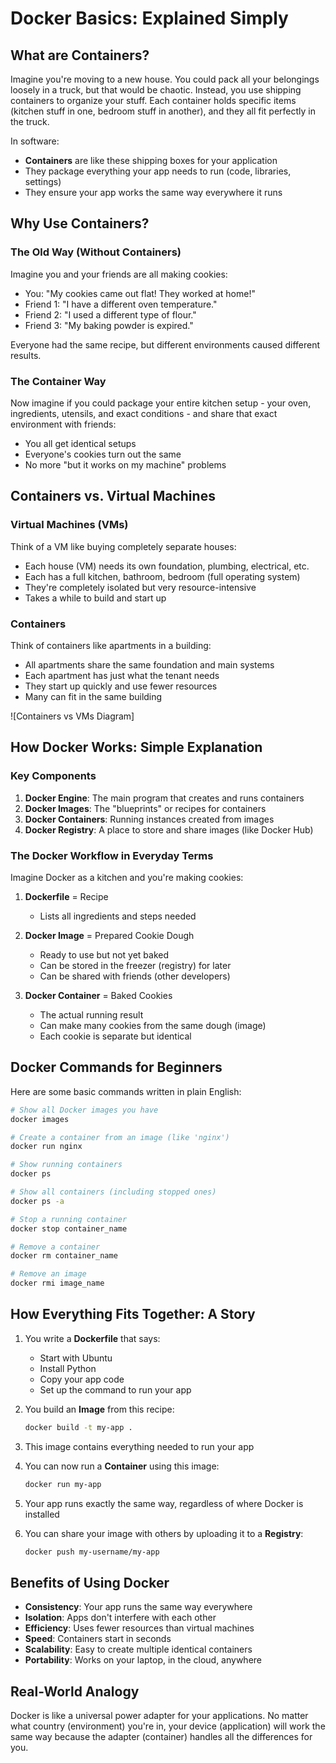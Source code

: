 # Docker Basics: Explained Simply

## What are Containers?

Imagine you're moving to a new house. You could pack all your belongings loosely in a truck, but that would be chaotic. Instead, you use shipping containers to organize your stuff. Each container holds specific items (kitchen stuff in one, bedroom stuff in another), and they all fit perfectly in the truck.

In software:
- **Containers** are like these shipping boxes for your application
- They package everything your app needs to run (code, libraries, settings)
- They ensure your app works the same way everywhere it runs

## Why Use Containers?

### The Old Way (Without Containers)

Imagine you and your friends are all making cookies:
- You: "My cookies came out flat! They worked at home!"
- Friend 1: "I have a different oven temperature."
- Friend 2: "I used a different type of flour."
- Friend 3: "My baking powder is expired."

Everyone had the same recipe, but different environments caused different results.

### The Container Way

Now imagine if you could package your entire kitchen setup - your oven, ingredients, utensils, and exact conditions - and share that exact environment with friends:
- You all get identical setups
- Everyone's cookies turn out the same
- No more "but it works on my machine" problems

## Containers vs. Virtual Machines

### Virtual Machines (VMs)

Think of a VM like buying completely separate houses:
- Each house (VM) needs its own foundation, plumbing, electrical, etc.
- Each has a full kitchen, bathroom, bedroom (full operating system)
- They're completely isolated but very resource-intensive
- Takes a while to build and start up

### Containers

Think of containers like apartments in a building:
- All apartments share the same foundation and main systems
- Each apartment has just what the tenant needs
- They start up quickly and use fewer resources
- Many can fit in the same building

![Containers vs VMs Diagram]

## How Docker Works: Simple Explanation

### Key Components

1. **Docker Engine**: The main program that creates and runs containers
2. **Docker Images**: The "blueprints" or recipes for containers
3. **Docker Containers**: Running instances created from images
4. **Docker Registry**: A place to store and share images (like Docker Hub)

### The Docker Workflow in Everyday Terms

Imagine Docker as a kitchen and you're making cookies:

1. **Dockerfile** = Recipe
   - Lists all ingredients and steps needed

2. **Docker Image** = Prepared Cookie Dough
   - Ready to use but not yet baked
   - Can be stored in the freezer (registry) for later
   - Can be shared with friends (other developers)

3. **Docker Container** = Baked Cookies
   - The actual running result
   - Can make many cookies from the same dough (image)
   - Each cookie is separate but identical

## Docker Commands for Beginners

Here are some basic commands written in plain English:

```bash
# Show all Docker images you have
docker images

# Create a container from an image (like 'nginx')
docker run nginx

# Show running containers
docker ps

# Show all containers (including stopped ones)
docker ps -a

# Stop a running container
docker stop container_name

# Remove a container
docker rm container_name

# Remove an image
docker rmi image_name
```

## How Everything Fits Together: A Story

1. You write a **Dockerfile** that says:
   - Start with Ubuntu
   - Install Python
   - Copy your app code
   - Set up the command to run your app

2. You build an **Image** from this recipe:
   ```bash
   docker build -t my-app .
   ```

3. This image contains everything needed to run your app

4. You can now run a **Container** using this image:
   ```bash
   docker run my-app
   ```

5. Your app runs exactly the same way, regardless of where Docker is installed

6. You can share your image with others by uploading it to a **Registry**:
   ```bash
   docker push my-username/my-app
   ```

## Benefits of Using Docker

- **Consistency**: Your app runs the same way everywhere
- **Isolation**: Apps don't interfere with each other
- **Efficiency**: Uses fewer resources than virtual machines
- **Speed**: Containers start in seconds
- **Scalability**: Easy to create multiple identical containers
- **Portability**: Works on your laptop, in the cloud, anywhere

## Real-World Analogy

Docker is like a universal power adapter for your applications. No matter what country (environment) you're in, your device (application) will work the same way because the adapter (container) handles all the differences for you. 